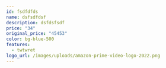 ```yaml
---
id: fsdfdfds
name: dsfsdfdsf
description: dsfdsfsdf
price: "34"
original_price: "45453"
color: bg-blue-500
features:
  - twtwret
logo_url: /images/uploads/amazon-prime-video-logo-2022.png
---
```

